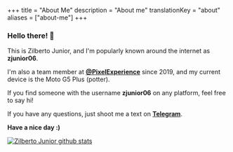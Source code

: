 +++
title = "About Me"
description = "About me"
translationKey = "about"
aliases = ["about-me"]
+++

### Hello there! 👋

This is Zilberto Junior, and I'm popularly known around the internet as **zjunior06**.

I'm also a team member at **[@PixelExperience](https://github.com/PixelExperience)** since 2019, and my current device is the Moto G5 Plus (potter).

If you find someone with the username **zjunior06** on any platform, feel free to say hi!

If you have any questions, just shoot me a text on **[Telegram](https://t.me/zjunior06)**.

**Have a nice day :)**

[![Zilberto Junior github stats](https://github-readme-stats.vercel.app/api?username=zjunior06&hide=issues&show_icons=true&include_all_commits=true&theme=dracula)](https://github.com/zjunior06)
